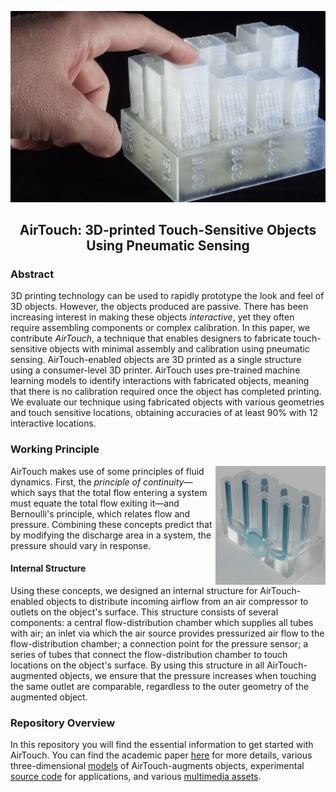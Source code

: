 ![AirTouch](assets/media/cover.jpeg)

<center><h2>AirTouch: 3D-printed Touch-Sensitive Objects Using Pneumatic Sensing</h2></center>

### Abstract

3D printing technology can be used to rapidly prototype the look and feel of 3D objects. However, the objects produced are passive. There has been increasing interest in making these objects *interactive*, yet they often require assembling components or complex calibration. In this paper, we contribute *AirTouch*, a technique that enables designers to fabricate touch-sensitive objects with minimal assembly and calibration using pneumatic sensing. AirTouch-enabled objects are 3D printed as a single structure using a consumer-level 3D printer. AirTouch uses pre-trained machine learning models to identify interactions with fabricated objects, meaning that there is no calibration required once the object has completed printing. We evaluate our technique using fabricated objects with various geometries and touch sensitive locations, obtaining accuracies of at least 90% with 12 interactive locations.

### Working Principle

<img align="right" src="assets/media/barchart-render.jpg" width="35%">

AirTouch makes use of some principles of fluid dynamics. First, the *principle of continuity*—which says that the total flow entering a system must equate the total flow exiting it—and Bernoulli's principle, which relates flow and pressure. Combining these concepts predict that by modifying the discharge area in a system, the pressure should vary in response.

#### Internal Structure

Using these concepts, we designed an internal structure for AirTouch-enabled objects to distribute incoming airflow from an air compressor to outlets on the object's surface. This structure consists of several components:  a central flow-distribution chamber which supplies all tubes with air; an inlet via which the air source provides pressurized air flow to the flow-distribution chamber; a connection point for the pressure sensor; a series of tubes that connect the flow-distribution chamber to touch locations on the object's surface. By using this structure in all AirTouch-augmented objects, we ensure that the pressure increases when touching the same outlet are comparable, regardless to the outer geometry of the augmented object.

### Repository Overview

In this repository you will find the essential information to get started with AirTouch. You can find the academic paper [here](https://www.carlosetejada.com/s/airtouch.pdf) for more details, various three-dimensional [models](assets/models) of AirTouch-augments objects, experimental [source code](src) for applications, and various [multimedia assets](assets/media).